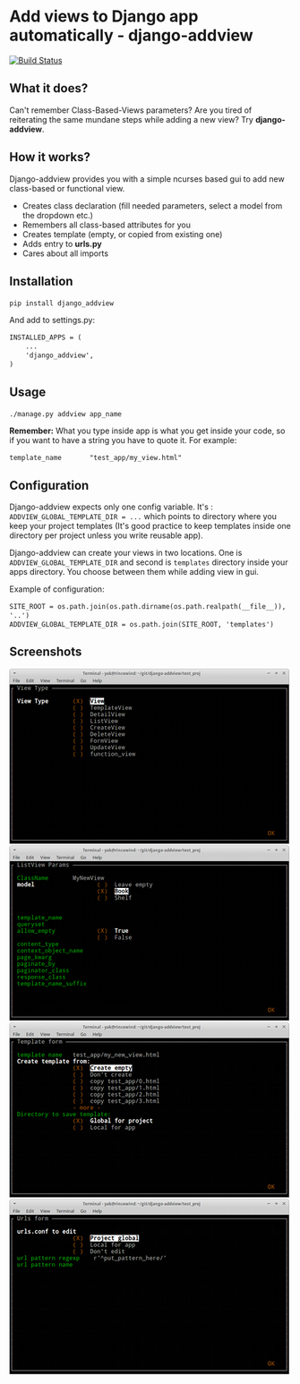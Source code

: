 # Add views to Django app automatically - django-addview
[![Build Status](https://travis-ci.org/yakxxx/django-addview.png)](https://travis-ci.org/yakxxx/django-addview)
## What it does?

Can't remember Class-Based-Views parameters?
Are you tired of reiterating the same mundane steps while adding a new view?
Try __django-addview__.

## How it works?

Django-addview provides you with a simple ncurses based gui to add new class-based or functional view.

* Creates class declaration (fill needed parameters, select a model from the dropdown etc.)
* Remembers all class-based attributes for you
* Creates template (empty, or copied from existing one)
* Adds entry to __urls.py__
* Cares about all imports

## Installation

`pip install django_addview`

And add to settings.py:

```
INSTALLED_APPS = (
    ...
    'django_addview',
)
```

## Usage

`./manage.py addview app_name`

__Remember:__ What you type inside app is what you get inside your code, so if you want to have a string you have to quote it.
For example:

```
template_name       "test_app/my_view.html"
```

## Configuration
Django-addview expects only one config variable. It's : `ADDVIEW_GLOBAL_TEMPLATE_DIR = ...`
which points to directory where you keep your project templates 
(It's good practice to keep templates inside one directory per project unless you write reusable app).

Django-addview can create your views in two locations. One is `ADDVIEW_GLOBAL_TEMPLATE_DIR` and second is `templates`
directory inside your apps directory. You choose between them while adding view in gui.

Example of configuration:

```
SITE_ROOT = os.path.join(os.path.dirname(os.path.realpath(__file__)), '..')
ADDVIEW_GLOBAL_TEMPLATE_DIR = os.path.join(SITE_ROOT, 'templates')

```

## Screenshots
![screenshot 1](/_screenshots/addview1.png?raw=true)
![screenshot 2](/_screenshots/addview2.png?raw=true)
![screenshot 3](/_screenshots/addview3.png?raw=true)
![screenshot 4](/_screenshots/addview4.png?raw=true)
